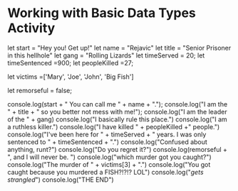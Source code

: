 # Working with Basic Data Types Activity
let start = "Hey you! Get up!"
let name = "Rejavic"
let title = "Senior Prisoner in this hellhole"
let gang = "Rolling Lizards" 
let timeServed = 20;
let timeSentenced =900;
let peopleKilled =27;

  let victims =['Mary', 'Joe', 'John', 'Big Fish']

let remorseful = false;

console.log(start + " You can call me " + name + ".");
console.log("I am the " + title + " so you better not mess with me!");
console.log("I am the leader of the " + gang)
console.log("I basically rule this place.")
console.log("I am a ruthless killer.")
console.log("I have killed " + peopleKilled +" people.")
console.log("I've been here for " + timeServed + " years. I was only sentenced to " + timeSentenced + ".")
console.log("Confused about anything, runt?")
console.log("Do you regret it?")
console.log(remorseful + ", and I will never be. ")
console.log("which murder got you caught?")
console.log("The murder of " + victims[3] + ".")
console.log("You got caught because you murdered a FISH?!?!? LOL")
console.log("*gets strangled*")
console.log("THE END")